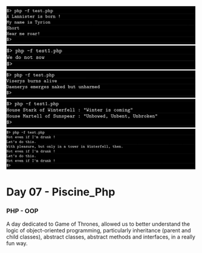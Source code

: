 <img src="../resources/images/tyrion.png" width="500">
<img src="../resources/images/greyjoy.png" width="500">
<img src="../resources/images/targaryen.png" width="500">
<img src="../resources/images/house.png" width="500">
<img src="../resources/images/jaime.png" width="500">

# Day 07 - Piscine_Php

### PHP - OOP

A day dedicated to Game of Thrones, allowed us to better understand the logic of object-oriented programming, particularly inheritance (parent and child classes), abstract classes, abstract methods and interfaces, in a really fun way.

